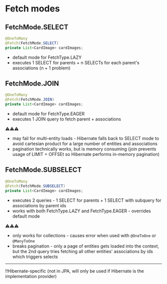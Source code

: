 # Fetch modes

## FetchMode.SELECT
```java
@OneToMany
@Fetch(FetchMode.SELECT)
private List<CardImage> cardImages;
```
- default mode for FetchType.LAZY 
- executes 1 SELECT for parents + n SELECTs for each parent's associations (n + 1 problem)

## FetchMode.JOIN
```java
@OneToMany
@Fetch(FetchMode.JOIN)
private List<CardImage> cardImages;
```
- default mode for FetchType.EAGER
- executes 1 JOIN query to fetch parent + associations

⚠️⚠️⚠️
- may fail for multi-entity loads - Hibernate falls back to SELECT mode to avoid cartesian product for a large number of entities and associations
- pagination technically works, but is memory consuming (join prevents usage of LIMIT + OFFSEt so Hibernate performs in-memory pagination)

## FetchMode.SUBSELECT
```java
@OneToMany
@Fetch(FetchMode.SUBSELECT)
private List<CardImage> cardImages;
```
- executes 2 queries - 1 SELECT for parents + 1 SELECT with subquery for associations by parent ids
- works with both FetchType.LAZY and FetchType.EAGER - overrides default mode

⚠️⚠️⚠️
- only works for collections - causes error when used with `@OneToOne` or `@ManyToOne`
- breaks pagination - only a page of entities gets loaded into the context, but the 2nd query tries fetching all other entities' associations by ids which triggers selects

---

‼️Hibernate-specific (not in JPA, will only be used if Hibernate is the implementation provider)
